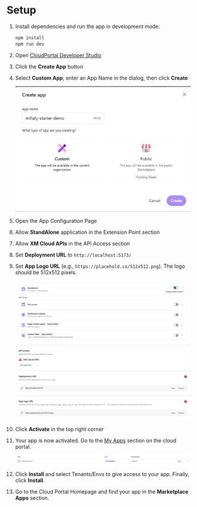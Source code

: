 # Setup

1. Install dependencies and run the app in development mode:
   ```bash
   npm install
   npm run dev
   ```
2. Open [CloudPortal Developer Studio](https://portal.sitecorecloud.io/developer-studio)
3. Click the **Create App** button
4. Select **Custom App**, enter an App Name in the dialog, then click **Create**
   
   ![Custom App Creation](images/image.png)

5. Open the App Configuration Page
6. Allow **StandAlone** application in the Extension Point section
7. Allow **XM Cloud APIs** in the API Access section
8. Set **Deployment URL** to `http://localhost:5173/`
9. Set **App Logo URL** (e.g., `https://placehold.co/512x512.png`). The logo should be 512x512 pixels.
   
   ![App Logo Example](images/image-1.png)

10. Click **Activate** in the top right corner
11. Your app is now activated. Go to the [My Apps](https://portal.sitecorecloud.io/my-apps) section on the cloud portal.
    
    ![My Apps Section](images/image-2.png)

12. Click **Install** and select Tenants/Envs to give access to your app. Finally, click **Install**.
13. Go to the Cloud Portal Homepage and find your app in the **Marketplace Apps** section.

